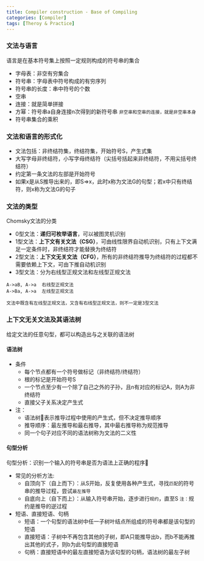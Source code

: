 ```yaml
---
title: Compiler construction - Base of Compiling
categories: [Compiler]
tags: [Theroy & Practice]
---
```



### 文法与语言
语言是在基本符号集上按照一定规则构成的符号串的集合
- 字母表：非空有穷集合
- 符号串：字母表中符号构成的有穷序列
- 符号串的长度：串中符号的个数
- 空串
- 连接：就是简单拼接
- 方幂：符号串a自身连接n次得到的新符号串
`非空串和空串的连接，就是非空串本身`
- 符号串集合的乘积

<!--more-->

### 文法和语言的形式化
- 文法包括：非终结符集，终结符集，开始符号S，产生式集
- 大写字母非终结符，小写字母终结符（尖括号括起来非终结符，不用尖括号终结符）
- 约定第一条文法的左部是开始符号
- 如果x是从S推导出来的，即S=>x，此时x称为文法G的句型；若x中只有终结符，则x称为文法G的句子

### 文法的类型
Chomsky文法的分类
- 0型文法：**递归可枚举语言**，可以被图灵机识别
- 1型文法：**上下文有关文法（CSG）**，可由线性限界自动机识别，只有上下文满足一定条件时，非终结符才能替换为终结符
- 2型文法：**上下文无关文法（CFG）**，所有的非终结符推导为终结符的过程都不需要依赖上下文，可由下推自动机识别
- 3型文法：分为右线型正规文法和左线型正规文法
```
A->aB, A->a  右线型正规文法
A->Ba, A->a  左线型正规文法  
```
`文法中既含有左线型正规文法，又含有右线型正规文法，则不一定是3型文法 `

### 上下文无关文法及其语法树
给定文法的任意句型，都可以构造出与之关联的语法树
#### 语法树
 - 条件
 	- 每个节点都有一个符号做标记（非终结符/终结符）
 	- 根的标记是开始符号S
 	- 一个节点至少有一个除了自己之外的子孙，且n有对应的标记A，则A为非终结符
	- 直接父子关系决定产生式
- 注：
	- 语法树🌲表示推导过程中使用的产生式，但不决定推导顺序
	- 推导顺序：最左推导和最右推导，其中最右推导称为规范推导
	- 同一个句子对应不同的语法树称为文法的二义性

#### 句型分析
句型分析：识别一个输入的符号串是否为语法上正确的程序🙆
 - 常见的分析方法:
 	- 自顶向下（自上而下）：从S开始，反复使用各种产生式，寻找`匹配`的符号串的推导过程，尝试`最左推导`
 	- 自底向上（自下而上）：从输入符号串开始，逐步进行`规约`，直至S
`注：`规约是推导的逆过程
- 短语、直接短语、句柄
	- 短语：一个句型的语法树中任一子树叶结点所组成的符号串都是该句型的短语
	- 直接短语：子树中不再包含其他的子树，即A只能推导出b，而b不能再推出其他的式子，则b为此句型的直接短语
	- 句柄：直接短语中的最左直接短语为该句型的句柄，语法树的最左子树









